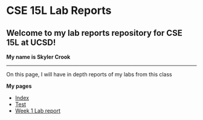 # CSE 15L Lab Reports

## Welcome to my lab reports repository for CSE 15L at UCSD!
**My name is Skyler Crook**

***

On this page, I will have in depth reports of my labs from this class

**My pages**
* [Index](https://skylercrook.github.io/cse15l-lab-reports/index.html)
* [Test](https://skylercrook.github.io/cse15l-lab-reports/test.html)
* [Week 1 Lab report](https://skylercrook.github.io/cse15l-lab-reports/Week1LabReport.html)
